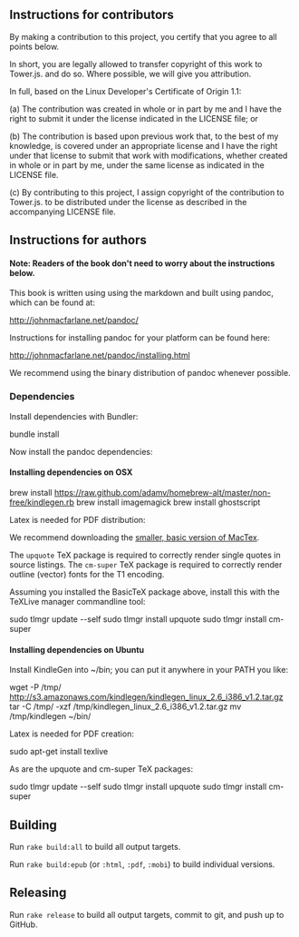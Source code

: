 ## Instructions for contributors

By making a contribution to this project, you certify that
you agree to all points below.

In short, you are legally allowed to transfer copyright of this
work to Tower.js. and do so.  Where possible, we will
give you attribution.

In full, based on the Linux Developer's Certificate of Origin 1.1:

(a) The contribution was created in whole or in part by me and I
    have the right to submit it under the license indicated in the
    LICENSE file; or

(b) The contribution is based upon previous work that, to the best
    of my knowledge, is covered under an appropriate license and I
    have the right under that license to submit that work with
    modifications, whether created in whole or in part by me, under
    the same license as indicated in the LICENSE file.

(c) By contributing to this project, I assign copyright of the
    contribution to Tower.js. to be distributed under the license
    as described in the accompanying LICENSE file.

## Instructions for authors

#### Note: Readers of the book don't need to worry about the instructions below.

This book is written using using the markdown and built using pandoc, which can
be found at:

<http://johnmacfarlane.net/pandoc/>

Instructions for installing pandoc for your platform can be found here:

<http://johnmacfarlane.net/pandoc/installing.html>

We recommend using the binary distribution of pandoc whenever possible.

### Dependencies

Install dependencies with Bundler:

  bundle install

Now install the pandoc dependencies:

#### Installing dependencies on OSX

  brew install https://raw.github.com/adamv/homebrew-alt/master/non-free/kindlegen.rb
  brew install imagemagick
  brew install ghostscript

Latex is needed for PDF distribution:

We recommend downloading the [smaller, basic version of MacTex](http://www.tug.org/mactex/morepackages.html).

The `upquote` TeX package is required to correctly render single quotes in source listings.
The `cm-super` TeX package is required to correctly render outline (vector) fonts for the T1 encoding.

Assuming you installed the BasicTeX package above, install this with the TeXLive manager commandline tool:

  sudo tlmgr update --self
  sudo tlmgr install upquote
  sudo tlmgr install cm-super

#### Installing dependencies on Ubuntu

Install KindleGen into ~/bin; you can put it anywhere in your PATH you like:

   wget -P /tmp/ http://s3.amazonaws.com/kindlegen/kindlegen_linux_2.6_i386_v1.2.tar.gz
   tar -C /tmp/ -xzf /tmp/kindlegen_linux_2.6_i386_v1.2.tar.gz
   mv /tmp/kindlegen ~/bin/

Latex is needed for PDF creation:

   sudo apt-get install texlive

As are the upquote and cm-super TeX packages:

  sudo tlmgr update --self
  sudo tlmgr install upquote
  sudo tlmgr install cm-super

## Building

Run `rake build:all` to build all output targets.

Run `rake build:epub` (or `:html`, `:pdf`, `:mobi`) to build individual versions.

## Releasing

Run `rake release` to build all output targets, commit to git, and push up to
GitHub.
